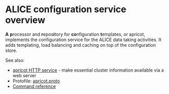 # ALICE configuration service overview

**A** **p**rocessor and **r**epos**i**tory for **co**nfiguration **t**emplates, or apricot, implements the configuration service for the ALICE data taking activities.
It adds templating, load balancing and caching on top of the configuration store.

See also:
* [apricot HTTP service](docs/apricot_http_service.md) - make essential cluster information available via a web server
* Protofile: [apricot.proto](protos/apricot.proto)
* [Command reference](docs/apricot.md)
